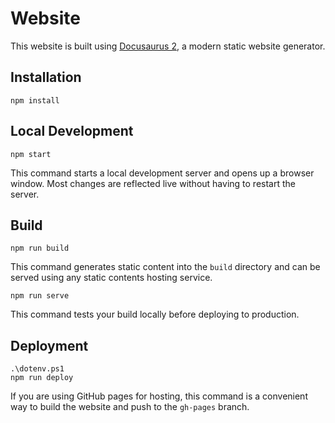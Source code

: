 # Website

This website is built using [Docusaurus 2](https://docusaurus.io/), a modern static website generator.

## Installation

```console
npm install
```

## Local Development

```console
npm start
```

This command starts a local development server and opens up a browser window. Most changes are reflected live without having to restart the server.

## Build

```console
npm run build
```

This command generates static content into the `build` directory and can be served using any static contents hosting service.

```console
npm run serve
```

 This command tests your build locally before deploying to production.

## Deployment

```console
.\dotenv.ps1
npm run deploy
```

If you are using GitHub pages for hosting, this command is a convenient way to build the website and push to the `gh-pages` branch.
